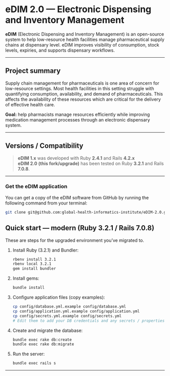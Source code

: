 # eDIM 2.0 — Electronic Dispensing and Inventory Management

**eDIM** (Electronic Dispensing and Inventory Management) is an open-source system to help low-resource health facilities manage pharmaceutical supply chains at dispensary level. eDIM improves visibility of consumption, stock levels, expiries, and supports dispensary workflows.

---

## Project summary

Supply chain management for pharmaceuticals is one area of concern for low-resource settings. Most health facilities in this setting struggle with quantifying consumption, availability, and demand of pharmaceuticals. This affects the availability of these resources which are critical for the delivery of effective health care.

**Goal:** help pharmacists manage resources efficiently while improving medication management processes through an electronic dispensary system.

---

## Versions / Compatibility

> **eDIM 1.x** was developed with Ruby **2.4.1** and Rails **4.2.x**  
> **eDIM 2.0 (this fork/upgrade)** has been tested on Ruby **3.2.1** and Rails **7.0.8**.

---
### Get the eDIM application

You can get a copy of the eDIM software from GitHub by running the following command from your terminal:

```bash
git clone git@github.com:global-health-informatics-institute/eDIM-2.0.git

```

## Quick start — modern (Ruby 3.2.1 / Rails 7.0.8)

These are steps for the upgraded environment you’ve migrated to.

1. Install Ruby (3.2.1) and Bundler:
   ```bash
   rbenv install 3.2.1 
   rbenv local 3.2.1
   gem install bundler
   ```

2. Install gems:
   ```bash
   bundle install
   ```

3. Configure application files (copy examples):
   ```bash
   cp config/database.yml.example config/database.yml
   cp config/application.yml.example config/application.yml
   cp config/secrets.yml.example config/secrets.yml
   # Edit them to add your DB credentials and any secrets / properties
   ```

4. Create and migrate the database:
   ```bash
   bundle exec rake db:create
   bundle exec rake db:migrate
   ```

5. Run the server:
   ```bash
   bundle exec rails s
   ```
---
